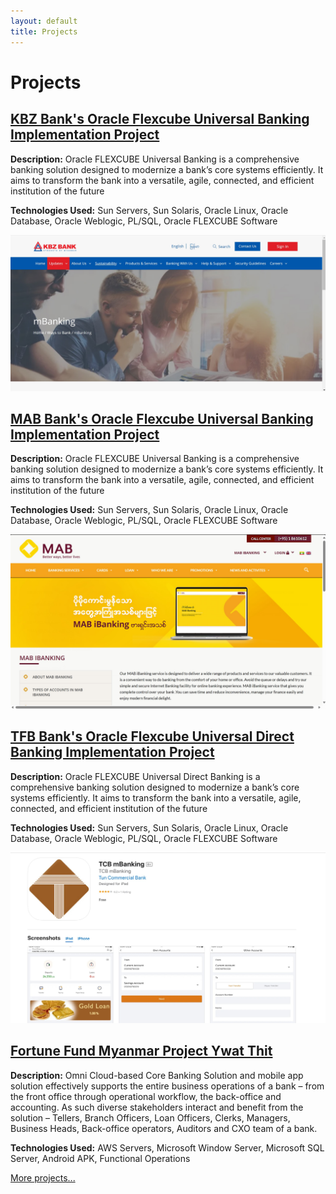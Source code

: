 ```yaml
---
layout: default
title: Projects
---
```


# Projects

## [KBZ Bank's Oracle Flexcube Universal Banking Implementation Project](https://www.kbzbank.com/en/ways-to-bank/mbanking/)
**Description:** Oracle FLEXCUBE Universal Banking is a comprehensive banking solution designed to modernize a bank’s core systems efficiently. It aims to transform the bank into a versatile, agile, connected, and efficient institution of the future

**Technologies Used:** Sun Servers, Sun Solaris, Oracle Linux, Oracle Database, Oracle Weblogic, PL/SQL, Oracle FLEXCUBE Software

![Image Alt Text](kbz.jpg)

## [MAB Bank's Oracle Flexcube Universal Banking Implementation Project](http://link-to-project.com)
**Description:** Oracle FLEXCUBE Universal Banking is a comprehensive banking solution designed to modernize a bank’s core systems efficiently. It aims to transform the bank into a versatile, agile, connected, and efficient institution of the future

**Technologies Used:** Sun Servers, Sun Solaris, Oracle Linux, Oracle Database, Oracle Weblogic, PL/SQL, Oracle FLEXCUBE Software

![Image Alt Text](mab.jpg)

## [TFB Bank's Oracle Flexcube Universal Direct Banking Implementation Project](http://link-to-project.com)
**Description:** Oracle FLEXCUBE Universal Direct Banking is a comprehensive banking solution designed to modernize a bank’s core systems efficiently. It aims to transform the bank into a versatile, agile, connected, and efficient institution of the future

**Technologies Used:** Sun Servers, Sun Solaris, Oracle Linux, Oracle Database, Oracle Weblogic, PL/SQL, Oracle FLEXCUBE Software

![Image Alt Text](tfb.jpg)

## [Fortune Fund Myanmar Project Ywat Thit](http://link-to-project.com)
**Description:** Omni Cloud-based Core Banking Solution and mobile app solution effectively supports the entire business operations of a bank – from the front office through operational workflow, the back-office and accounting. As such diverse stakeholders interact and benefit from the solution – Tellers, Branch Officers, Loan Officers, Clerks, Managers, Business Heads, Back-office operators, Auditors and CXO team of a bank.

**Technologies Used:** AWS Servers, Microsoft Window Server, Microsoft SQL Server, Android APK, Functional Operations



[More projects...](link-to-more-projects)

